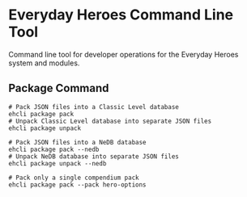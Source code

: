 # Everyday Heroes Command Line Tool

Command line tool for developer operations for the Everyday Heroes system and modules.

## Package Command

```shell-script
# Pack JSON files into a Classic Level database
ehcli package pack
# Unpack Classic Level database into separate JSON files
ehcli package unpack

# Pack JSON files into a NeDB database
ehcli package pack --nedb
# Unpack NeDB database into separate JSON files
ehcli package unpack --nedb

# Pack only a single compendium pack
ehcli package pack --pack hero-options
```
